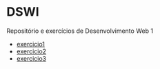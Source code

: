 # DSWI

Repositório e exercícios de Desenvolvimento Web 1
* [exercicio1](https://kaciosilva.github.io/DSWI/exercicio1/pages/home.html)
* [exercicio2](https://kaciosilva.github.io/DSWI/exercicio2/formulario.html)
* [exercicio3](https://kaciosilva.github.io/DSWI/exercicio3/pages/home.html)
